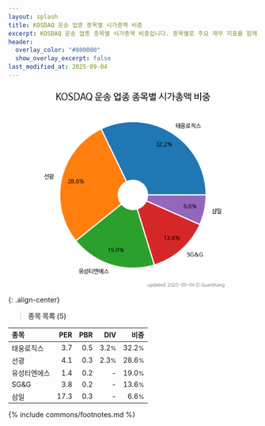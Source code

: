 ```yaml
---
layout: splash
title: KOSDAQ 운송 업종 종목별 시가총액 비중
excerpt: KOSDAQ 운송 업종 종목별 시가총액 비중입니다. 종목별로 주요 재무 지표를 함께 표시합니다.
header:
  overlay_color: "#800000"
  show_overlay_excerpt: false
last_modified_at: 2025-09-04
---
```



![KOSDAQ 운송 업종 종목별 시가총액 비중](/stats/sector/images/kosdaq_업종_운송_종목.png){: .align-center}


> **종목 목록 (5)**<a id="list"></a>

| **종목** | **PER** | **PBR** | **DIV** | **비중** |
| :------- | ------: | ------: | ------: | -------: |
| 태웅로직스 | 3.7 | 0.5 | 3.2<small>%</small> | 32.2<small>%</small> |
| 선광 | 4.1 | 0.3 | 2.3<small>%</small> | 28.6<small>%</small> |
| 유성티엔에스 | 1.4 | 0.2 | - | 19.0<small>%</small> |
| SG&G | 3.8 | 0.2 | - | 13.6<small>%</small> |
| 삼일 | 17.3 | 0.3 | - | 6.6<small>%</small> |

{% include commons/footnotes.md %}